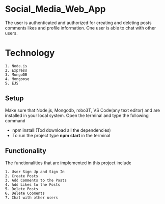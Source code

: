 # Social_Media_Web_App

The user is authenticated and authorized for creating and deleting posts
comments likes and profile information. One user is able to chat with other users.

# Technology
    1. Node.js
    2. Express
    3. MongoDB
    4. Mongoose
    5. EJS

## Setup
   Make sure that Node.js, Mongodb, robo3T, VS Code(any text editor) and  are installed in your local system. 
   Open the terminal and type the following command
   * npm install (Tod download all the dependencies)
   * To run the project type **npm start** in the terminal

## Functionality
The functionalities that are implemented in this project include
    
    1. User Sign Up and Sign In
    2. Create Posts 
    3. Add Comments to the Posts
    4. Add Likes to the Posts
    5. Delete Posts
    6. Delete Cooments
    7. Chat with other users

